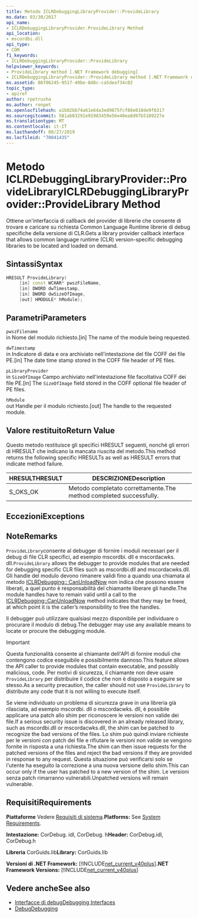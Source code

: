 ```yaml
---
title: Metodo ICLRDebuggingLibraryProvider::ProvideLibrary
ms.date: 03/30/2017
api_name:
- ICLRDebuggingLibraryProvider.ProvideLibrary Method
api_location:
- mscordbi.dll
api_type:
- COM
f1_keywords:
- ICLRDebuggingLibraryProvider::ProvideLibrary
helpviewer_keywords:
- ProvideLibrary method [.NET Framework debugging]
- ICLRDebuggingLibraryProvider::ProvideLibrary method [.NET Framework debugging]
ms.assetid: 86f06245-9517-49be-8d8c-ca5deaf34c02
topic_type:
- apiref
author: rpetrusha
ms.author: ronpet
ms.openlocfilehash: a1b02bb74a61e64a3ed9875fcf88e018de9f6317
ms.sourcegitcommit: 581ab03291e91983459e56e40ea8d97b5189227e
ms.translationtype: MT
ms.contentlocale: it-IT
ms.lasthandoff: 08/27/2019
ms.locfileid: "70041435"
---
```

# <a name="iclrdebugginglibraryproviderprovidelibrary-method"></a><span data-ttu-id="33ab4-102">Metodo ICLRDebuggingLibraryProvider::ProvideLibrary</span><span class="sxs-lookup"><span data-stu-id="33ab4-102">ICLRDebuggingLibraryProvider::ProvideLibrary Method</span></span>

<span data-ttu-id="33ab4-103">Ottiene un'interfaccia di callback del provider di librerie che consente di trovare e caricare su richiesta Common Language Runtime librerie di debug specifiche della versione di CLR.</span><span class="sxs-lookup"><span data-stu-id="33ab4-103">Gets a library provider callback interface that allows common language runtime (CLR) version-specific debugging libraries to be located and loaded on demand.</span></span>

## <a name="syntax"></a><span data-ttu-id="33ab4-104">Sintassi</span><span class="sxs-lookup"><span data-stu-id="33ab4-104">Syntax</span></span>

```cpp
HRESULT ProvideLibrary(
     [in] const WCHAR* pwszFileName,
     [in] DWORD dwTimestamp,
     [in] DWORD dwSizeOfImage,
     [out] HMODULE* hModule);
```

## <a name="parameters"></a><span data-ttu-id="33ab4-105">Parametri</span><span class="sxs-lookup"><span data-stu-id="33ab4-105">Parameters</span></span>

`pwszFilename` \
<span data-ttu-id="33ab4-106">in Nome del modulo richiesto.</span><span class="sxs-lookup"><span data-stu-id="33ab4-106">[in] The name of the module being requested.</span></span>

`dwTimestamp` \
<span data-ttu-id="33ab4-107">in Indicatore di data e ora archiviato nell'intestazione del file COFF dei file PE.</span><span class="sxs-lookup"><span data-stu-id="33ab4-107">[in] The date time stamp stored in the COFF file header of PE files.</span></span>

`pLibraryProvider` \
<span data-ttu-id="33ab4-108">in `SizeOfImage` Campo archiviato nell'intestazione file facoltativa COFF dei file PE.</span><span class="sxs-lookup"><span data-stu-id="33ab4-108">[in] The `SizeOfImage` field stored in the COFF optional file header of PE files.</span></span>

`hModule` \
<span data-ttu-id="33ab4-109">out Handle per il modulo richiesto.</span><span class="sxs-lookup"><span data-stu-id="33ab4-109">[out] The handle to the requested module.</span></span>

## <a name="return-value"></a><span data-ttu-id="33ab4-110">Valore restituito</span><span class="sxs-lookup"><span data-stu-id="33ab4-110">Return Value</span></span>

<span data-ttu-id="33ab4-111">Questo metodo restituisce gli specifici HRESULT seguenti, nonché gli errori di HRESULT che indicano la mancata riuscita del metodo.</span><span class="sxs-lookup"><span data-stu-id="33ab4-111">This method returns the following specific HRESULTs as well as HRESULT errors that indicate method failure.</span></span>

|<span data-ttu-id="33ab4-112">HRESULT</span><span class="sxs-lookup"><span data-stu-id="33ab4-112">HRESULT</span></span>|<span data-ttu-id="33ab4-113">DESCRIZIONE</span><span class="sxs-lookup"><span data-stu-id="33ab4-113">Description</span></span>|
|-------------|-----------------|
|<span data-ttu-id="33ab4-114">S_OK</span><span class="sxs-lookup"><span data-stu-id="33ab4-114">S_OK</span></span>|<span data-ttu-id="33ab4-115">Metodo completato correttamente.</span><span class="sxs-lookup"><span data-stu-id="33ab4-115">The method completed successfully.</span></span>|

## <a name="exceptions"></a><span data-ttu-id="33ab4-116">Eccezioni</span><span class="sxs-lookup"><span data-stu-id="33ab4-116">Exceptions</span></span>

## <a name="remarks"></a><span data-ttu-id="33ab4-117">Note</span><span class="sxs-lookup"><span data-stu-id="33ab4-117">Remarks</span></span>

<span data-ttu-id="33ab4-118">`ProvideLibrary`consente al debugger di fornire i moduli necessari per il debug di file CLR specifici, ad esempio mscordbi. dll e mscordacwks. dll.</span><span class="sxs-lookup"><span data-stu-id="33ab4-118">`ProvideLibrary` allows the debugger to provide modules that are needed for debugging specific CLR files such as mscordbi.dll and mscordacwks.dll.</span></span> <span data-ttu-id="33ab4-119">Gli handle del modulo devono rimanere validi fino a quando una chiamata al metodo [ICLRDebugging:: CanUnloadNow](../../../../docs/framework/unmanaged-api/debugging/iclrdebugging-canunloadnow-method.md) non indica che possono essere liberati, a quel punto è responsabilità del chiamante liberare gli handle.</span><span class="sxs-lookup"><span data-stu-id="33ab4-119">The module handles have to remain valid until a call to the [ICLRDebugging::CanUnloadNow](../../../../docs/framework/unmanaged-api/debugging/iclrdebugging-canunloadnow-method.md) method indicates that they may be freed, at which point it is the caller’s responsibility to free the handles.</span></span>

<span data-ttu-id="33ab4-120">Il debugger può utilizzare qualsiasi mezzo disponibile per individuare o procurare il modulo di debug.</span><span class="sxs-lookup"><span data-stu-id="33ab4-120">The debugger may use any available means to locate or procure the debugging module.</span></span>

> [!IMPORTANT]
> <span data-ttu-id="33ab4-121">Questa funzionalità consente al chiamante dell'API di fornire moduli che contengono codice eseguibile e possibilmente dannoso.</span><span class="sxs-lookup"><span data-stu-id="33ab4-121">This feature allows the API caller to provide modules that contain executable, and possibly malicious, code.</span></span> <span data-ttu-id="33ab4-122">Per motivi di sicurezza, il chiamante non deve usare `ProvideLibrary` per distribuire il codice che non è disposto a eseguire se stesso.</span><span class="sxs-lookup"><span data-stu-id="33ab4-122">As a security precaution, the caller should not use `ProvideLibrary` to distribute any code that it is not willing to execute itself.</span></span>
>
> <span data-ttu-id="33ab4-123">Se viene individuato un problema di sicurezza grave in una libreria già rilasciata, ad esempio mscordbi. dll o mscordacwks. dll, è possibile applicare una patch allo shim per riconoscere le versioni non valide dei file.</span><span class="sxs-lookup"><span data-stu-id="33ab4-123">If a serious security issue is discovered in an already released library, such as mscordbi.dll or mscordacwks.dll, the shim can be patched to recognize the bad versions of the files.</span></span> <span data-ttu-id="33ab4-124">Lo shim può quindi inviare richieste per le versioni con patch dei file e rifiutare le versioni non valide se vengono fornite in risposta a una richiesta.</span><span class="sxs-lookup"><span data-stu-id="33ab4-124">The shim can then issue requests for the patched versions of the files and reject the bad versions if they are provided in response to any request.</span></span> <span data-ttu-id="33ab4-125">Questa situazione può verificarsi solo se l'utente ha eseguito la correzione a una nuova versione dello shim.</span><span class="sxs-lookup"><span data-stu-id="33ab4-125">This can occur only if the user has patched to a new version of the shim.</span></span> <span data-ttu-id="33ab4-126">Le versioni senza patch rimarranno vulnerabili.</span><span class="sxs-lookup"><span data-stu-id="33ab4-126">Unpatched versions will remain vulnerable.</span></span>

## <a name="requirements"></a><span data-ttu-id="33ab4-127">Requisiti</span><span class="sxs-lookup"><span data-stu-id="33ab4-127">Requirements</span></span>

<span data-ttu-id="33ab4-128">**Piattaforme** Vedere [Requisiti di sistema](../../../../docs/framework/get-started/system-requirements.md).</span><span class="sxs-lookup"><span data-stu-id="33ab4-128">**Platforms:** See [System Requirements](../../../../docs/framework/get-started/system-requirements.md).</span></span>

<span data-ttu-id="33ab4-129">**Intestazione:** CorDebug. idl, CorDebug. h</span><span class="sxs-lookup"><span data-stu-id="33ab4-129">**Header:** CorDebug.idl, CorDebug.h</span></span>

<span data-ttu-id="33ab4-130">**Libreria** CorGuids.lib</span><span class="sxs-lookup"><span data-stu-id="33ab4-130">**Library:** CorGuids.lib</span></span>

<span data-ttu-id="33ab4-131">**Versioni di .NET Framework:** [!INCLUDE[net_current_v40plus](../../../../includes/net-current-v40plus-md.md)]</span><span class="sxs-lookup"><span data-stu-id="33ab4-131">**.NET Framework Versions:** [!INCLUDE[net_current_v40plus](../../../../includes/net-current-v40plus-md.md)]</span></span>

## <a name="see-also"></a><span data-ttu-id="33ab4-132">Vedere anche</span><span class="sxs-lookup"><span data-stu-id="33ab4-132">See also</span></span>

- [<span data-ttu-id="33ab4-133">Interfacce di debug</span><span class="sxs-lookup"><span data-stu-id="33ab4-133">Debugging Interfaces</span></span>](../../../../docs/framework/unmanaged-api/debugging/debugging-interfaces.md)
- [<span data-ttu-id="33ab4-134">Debug</span><span class="sxs-lookup"><span data-stu-id="33ab4-134">Debugging</span></span>](../../../../docs/framework/unmanaged-api/debugging/index.md)
